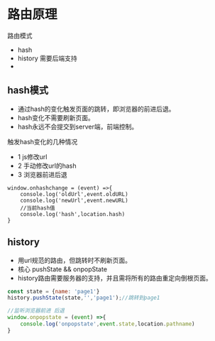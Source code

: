 # 路由原理

路由模式
- hash 
- history 需要后端支持
- 

## hash模式 
- 通过hash的变化触发页面的跳转，即浏览器的前进后退。
- hash变化不需要刷新页面。
- hash永远不会提交到server端，前端控制。

触发hash变化的几种情况
- 1 js修改url
- 2 手动修改url的hash
- 3 浏览器前进后退

```
window.onhashchange = (event) =>{
    console.log('oldUrl',event.oldURL)
    console.log('newUrl',event.newURL)
    //当前hash值
    console.log('hash',location.hash)
}
```

## history
- 用url规范的路由，但跳转时不刷新页面。
- 核心 pushState && onpopState
- history路由需要服务器的支持，并且需将所有的路由重定向倒根页面。
```javascript
const state = {name: 'page1'}
history.pushState(state,'','page1');//跳转到page1

//监听浏览器前进 后退
window.onpopstate = (event) =>{
    console.log('onpopstate',event.state,location.pathname)
}
```